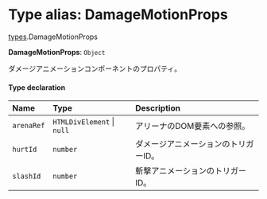 # Type alias: DamageMotionProps

[types](../modules/types.md).DamageMotionProps

 **DamageMotionProps**: `Object`

ダメージアニメーションコンポーネントのプロパティ。

#### Type declaration

| Name | Type | Description |
| :------ | :------ | :------ |
| `arenaRef` | `HTMLDivElement` \| ``null`` | アリーナのDOM要素への参照。 |
| `hurtId` | `number` | ダメージアニメーションのトリガーID。 |
| `slashId` | `number` | 斬撃アニメーションのトリガーID。 |
